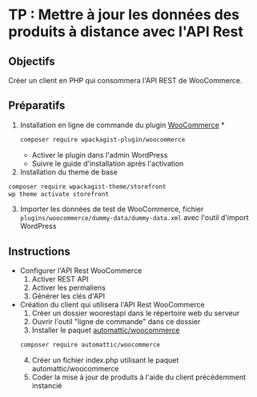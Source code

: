 TP : Mettre à jour les données des produits à distance avec l'API Rest
======================================================================

## Objectifs

Créer un client en PHP qui consommera l'API REST de WooCommerce.

## Préparatifs

1. Installation en ligne de commande du plugin [WooCommerce](https://woocommerce.com)
    *  
    ```bash
    composer require wpackagist-plugin/woocommerce
    ```
    * Activer le plugin dans l'admin WordPress
    * Suivre le guide d'installation après l'activation
2. Installation du theme de base
```bash
composer require wpackagist-theme/storefront
wp theme activate storefront
``` 
3. Importer les données de test de WooCommerce, fichier `plugins/woocommerce/dummy-data/dummy-data.xml` avec l'outil d'import WordPress

## Instructions

- Configurer l'API Rest WooCommerce
    1. Activer REST API
    2. Activer les permaliens
    3. Générer les clés d'API
- Création du client qui utilisera l'API Rest WooCommerce
    1. Créer un dossier woorestapi dans le répertoire web du serveur
    2. Ouvrir l'outil "ligne de commande" dans ce dossier
    3. Installer le paquet [automattic/woocommerce](https://github.com/woothemes/wc-api-php)
    ```bash
    composer require automattic/woocommerce
    ```
    4. Créer un fichier index.php utilisant le paquet automattic/woocommerce
    5. Coder la mise à jour de produits à l'aide du client précédemment instancié
